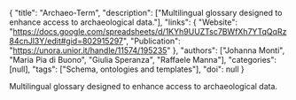 {
  "title": "Archaeo-Term",
  "description": ["Multilingual glossary designed to enhance access to archaeological data."],
  "links": {
    "Website": "https://docs.google.com/spreadsheets/d/1KYh9UUZTsc7BWfXh7YTqQqRz84cnJl3Y/edit#gid=802915297",
    "Publication": "https://unora.unior.it/handle/11574/195235"
  },
  "authors": ["Johanna Monti", "Maria Pia di Buono", "Giulia Speranza", "Raffaele Manna"],
  "categories": [null],
  "tags": ["Schema, ontologies and templates"],
  "doi": null
}

<!-- Generated by csv2md.R – do not edit by hand -->

Multilingual glossary designed to enhance access to archaeological data.